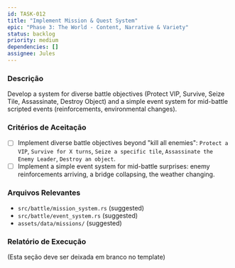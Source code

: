 ```yaml
---
id: TASK-012
title: "Implement Mission & Quest System"
epic: "Phase 3: The World - Content, Narrative & Variety"
status: backlog
priority: medium
dependencies: []
assignee: Jules
---
```


### Descrição

Develop a system for diverse battle objectives (Protect VIP, Survive, Seize Tile, Assassinate, Destroy Object) and a simple event system for mid-battle scripted events (reinforcements, environmental changes).

### Critérios de Aceitação

- [ ] Implement diverse battle objectives beyond "kill all enemies": `Protect a VIP`, `Survive for X turns`, `Seize a specific tile`, `Assassinate the Enemy Leader`, `Destroy an object`.
- [ ] Implement a simple event system for mid-battle surprises: enemy reinforcements arriving, a bridge collapsing, the weather changing.

### Arquivos Relevantes

* `src/battle/mission_system.rs` (suggested)
* `src/battle/event_system.rs` (suggested)
* `assets/data/missions/` (suggested)

### Relatório de Execução

(Esta seção deve ser deixada em branco no template)
